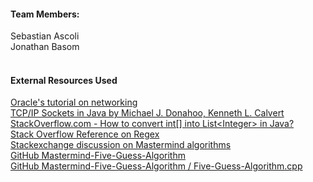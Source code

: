 
<h4>Team Members:</h4>
Sebastian Ascoli
<br>
Jonathan Basom
<br>
<br>

<h4> External Resources Used </h4>
<a href="https://docs.oracle.com/javase/tutorial/networking/index.html.">
Oracle's tutorial on networking
</a>
<br>
<a href="https://learning.oreilly.com/library/view/tcpip-sockets-in/9780080568782/ch02.html">
TCP/IP Sockets in Java by Michael J. Donahoo, Kenneth L. Calvert
</a>
<br>
<a href="https://stackoverflow.com/questions/1073919/how-to-convert-int-into-listinteger-in-java">
StackOverflow.com - How to convert int[] into List&lt;Integer&gt; in Java?
</a>
<br>
<a href="https://stackoverflow.com/questions/4662215/how-to-extract-a-substring-using-regex">
Stack Overflow Reference on Regex
</a>
<br>
<a href="https://puzzling.stackexchange.com/questions/546/clever-ways-to-solve-mastermind">
Stackexchange discussion on Mastermind algorithms
</a>
<br>
<a href="https://github.com/nattydredd/Mastermind-Five-Guess-Algorithm/blob/master/README.md">
GitHub Mastermind-Five-Guess-Algorithm
</a>
<br>
<a href="https://github.com/nattydredd/Mastermind-Five-Guess-Algorithm/blob/master/Five-Guess-Algorithm.cpp">
GitHub Mastermind-Five-Guess-Algorithm / Five-Guess-Algorithm.cpp
</a>
<br>



